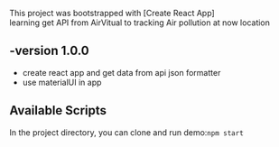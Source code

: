 This project was bootstrapped with [Create React App]   
learning  get API from AirVitual to tracking Air pollution at now location

## -version 1.0.0
- create react app and get data from api json formatter
- use materialUI in app 

## Available Scripts

In the project directory,
you can clone and run demo:`npm start`

###
